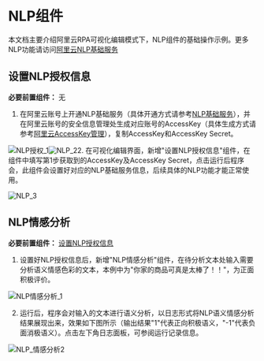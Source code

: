 NLP组件 
==========================

本文档主要介绍阿里云RPA可视化编辑模式下，NLP组件的基础操作示例。更多NLP功能请访问[阿里云NLP基础服务](https://ai.aliyun.com/nlp?spm=5176.19720258.J_8058803260.49.e9392c4aiiguiG)

设置NLP授权信息 
------------------------------

**必要前置组件：** 无

1. 在阿里云账号上开通NLP基础服务（具体开通方式请参考[NLP基础服务](https://ai.aliyun.com/nlp?spm=5176.19720258.J_8058803260.49.e9392c4aiiguiG)），并在阿里云账号的安全信息管理处生成对应账号的AccessKey（具体生成方式请参考[阿里云AccessKey管理](https://usercenter.console.aliyun.com/#/manage/ak)），复制AccessKey和AccessKey Secret。

![NLP授权_1](https://static-aliyun-doc.oss-accelerate.aliyuncs.com/assets/img/zh-CN/6916759161/p265313.png)![NLP_2](https://static-aliyun-doc.oss-accelerate.aliyuncs.com/assets/img/zh-CN/7916759161/p265314.png)2. 在可视化编辑界面，新增"设置NLP授权信息"组件，在组件中填写第1步获取到的AccessKey及AccessKey Secret，点击运行后程序会，此组件会设置好对应的NLP基础服务信息，后续具体的NLP功能才能正常使用。

![NLP_3](https://static-aliyun-doc.oss-accelerate.aliyuncs.com/assets/img/zh-CN/7916759161/p265315.png)



NLP情感分析 
----------------------------

**必要前置组件：** [设置NLP授权信息](#section-59m-akb-2di)

1. 设置好NLP授权信息后，新增"NLP情感分析"组件，在待分析文本处输入需要分析语义情感色彩的文本，本例中为"你家的商品可真是太棒了！！"，为正面积极评价。

![NLP情感分析_1](https://static-aliyun-doc.oss-accelerate.aliyuncs.com/assets/img/zh-CN/7916759161/p265316.png)

2. 运行后，程序会对输入的文本进行语义分析，以日志形式将NLP语义情感分析结果展现出来，效果如下图所示（输出结果"1"代表正向积极语义，"-1"代表负面消极语义）。点击左下角日志面板，可参阅运行记录信息。

![NLP_情感分析2](https://static-aliyun-doc.oss-accelerate.aliyuncs.com/assets/img/zh-CN/7916759161/p265317.png)
